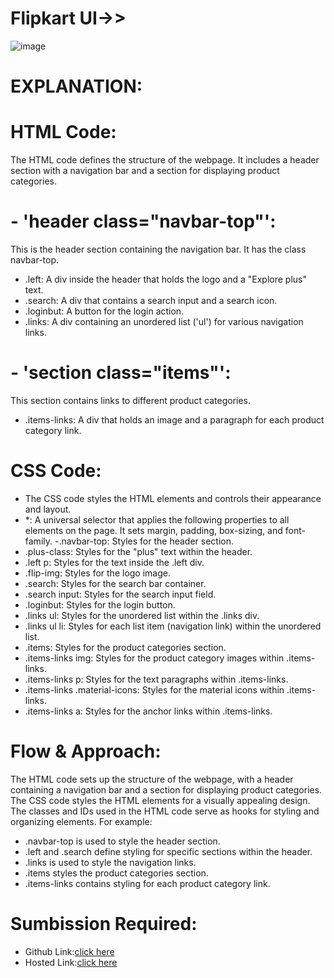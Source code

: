 # Flipkart UI->>
![image](https://github.com/namishagurunani/Flipkart/assets/126158413/e5e83ed5-491a-4867-999c-4c0408e7c72f)
# EXPLANATION:

# HTML Code:
The HTML code defines the structure of the webpage. It includes a header section with a navigation bar and a section for displaying product categories.

# - 'header class="navbar-top"': 
This is the header section containing the navigation bar. It has the class navbar-top.
- .left: A div inside the header that holds the logo and a "Explore plus" text.
- .search: A div that contains a search input and a search icon.
- .loginbut: A button for the login action.
- .links: A div containing an unordered list ('ul') for various navigation links.
# - 'section class="items"': 
This section contains links to different product categories.
- .items-links: A div that holds an image and a paragraph for each product category link.
# CSS Code: 
- The CSS code styles the HTML elements and controls their appearance and layout.
- *: A universal selector that applies the following properties to all elements on the page. It sets margin, padding, box-sizing, and font-family.
-.navbar-top: Styles for the header section.
- .plus-class: Styles for the "plus" text within the header.
- .left p: Styles for the text inside the .left div.
- .flip-img: Styles for the logo image.
- .search: Styles for the search bar container.
- .search input: Styles for the search input field.
- .loginbut: Styles for the login button.
- .links ul: Styles for the unordered list within the .links div.
- .links ul li: Styles for each list item (navigation link) within the unordered list.
- .items: Styles for the product categories section.
- .items-links img: Styles for the product category images within .items-links.
- .items-links p: Styles for the text paragraphs within .items-links.
- .items-links .material-icons: Styles for the material icons within .items-links.
- .items-links a: Styles for the anchor links within .items-links.
# Flow & Approach:
The HTML code sets up the structure of the webpage, with a header containing a navigation bar and a section for displaying product categories. The CSS code styles the HTML elements for a visually appealing design. The classes and IDs used in the HTML code serve as hooks for styling and organizing elements. For example:
- .navbar-top is used to style the header section.
- .left and .search define styling for specific sections within the header.
- .links is used to style the navigation links.
- .items styles the product categories section.
- .items-links contains styling for each product category link.
# Sumbission Required:
- Github Link:[click here](https://github.com/namishagurunani/Flipkart)
- Hosted Link:[click here](https://namishagurunani.github.io/Flipkart/)
